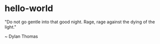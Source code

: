 # hello-world

"Do not go gentle into that good night.
Rage, rage against the dying of the light."

~ Dylan Thomas
